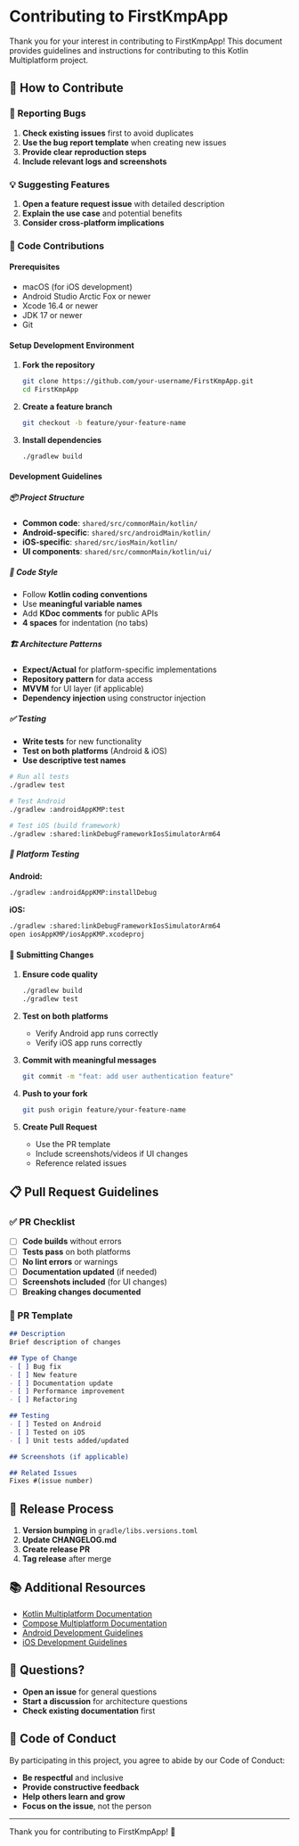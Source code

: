 # Contributing to FirstKmpApp

Thank you for your interest in contributing to FirstKmpApp! This document provides guidelines and instructions for contributing to this Kotlin Multiplatform project.

## 🤝 How to Contribute

### 🐛 Reporting Bugs

1. **Check existing issues** first to avoid duplicates
2. **Use the bug report template** when creating new issues
3. **Provide clear reproduction steps**
4. **Include relevant logs and screenshots**

### 💡 Suggesting Features

1. **Open a feature request issue** with detailed description
2. **Explain the use case** and potential benefits
3. **Consider cross-platform implications**

### 🔧 Code Contributions

#### Prerequisites

- macOS (for iOS development)
- Android Studio Arctic Fox or newer
- Xcode 16.4 or newer
- JDK 17 or newer
- Git

#### Setup Development Environment

1. **Fork the repository**
   ```bash
   git clone https://github.com/your-username/FirstKmpApp.git
   cd FirstKmpApp
   ```

2. **Create a feature branch**
   ```bash
   git checkout -b feature/your-feature-name
   ```

3. **Install dependencies**
   ```bash
   ./gradlew build
   ```

#### Development Guidelines

##### 📦 Project Structure

- **Common code**: `shared/src/commonMain/kotlin/`
- **Android-specific**: `shared/src/androidMain/kotlin/`
- **iOS-specific**: `shared/src/iosMain/kotlin/`
- **UI components**: `shared/src/commonMain/kotlin/ui/`

##### 🎨 Code Style

- Follow **Kotlin coding conventions**
- Use **meaningful variable names**
- Add **KDoc comments** for public APIs
- **4 spaces** for indentation (no tabs)

##### 🏗️ Architecture Patterns

- **Expect/Actual** for platform-specific implementations
- **Repository pattern** for data access
- **MVVM** for UI layer (if applicable)
- **Dependency injection** using constructor injection

##### ✅ Testing

- **Write tests** for new functionality
- **Test on both platforms** (Android & iOS)
- **Use descriptive test names**

```bash
# Run all tests
./gradlew test

# Test Android
./gradlew :androidAppKMP:test

# Test iOS (build framework)
./gradlew :shared:linkDebugFrameworkIosSimulatorArm64
```

##### 📱 Platform Testing

**Android:**
```bash
./gradlew :androidAppKMP:installDebug
```

**iOS:**
```bash
./gradlew :shared:linkDebugFrameworkIosSimulatorArm64
open iosAppKMP/iosAppKMP.xcodeproj
```

#### 🔄 Submitting Changes

1. **Ensure code quality**
   ```bash
   ./gradlew build
   ./gradlew test
   ```

2. **Test on both platforms**
   - Verify Android app runs correctly
   - Verify iOS app runs correctly

3. **Commit with meaningful messages**
   ```bash
   git commit -m "feat: add user authentication feature"
   ```

4. **Push to your fork**
   ```bash
   git push origin feature/your-feature-name
   ```

5. **Create Pull Request**
   - Use the PR template
   - Include screenshots/videos if UI changes
   - Reference related issues

## 📋 Pull Request Guidelines

### ✅ PR Checklist

- [ ] **Code builds** without errors
- [ ] **Tests pass** on both platforms
- [ ] **No lint errors** or warnings
- [ ] **Documentation updated** (if needed)
- [ ] **Screenshots included** (for UI changes)
- [ ] **Breaking changes documented**

### 📝 PR Template

```markdown
## Description
Brief description of changes

## Type of Change
- [ ] Bug fix
- [ ] New feature
- [ ] Documentation update
- [ ] Performance improvement
- [ ] Refactoring

## Testing
- [ ] Tested on Android
- [ ] Tested on iOS
- [ ] Unit tests added/updated

## Screenshots (if applicable)

## Related Issues
Fixes #(issue number)
```

## 🚀 Release Process

1. **Version bumping** in `gradle/libs.versions.toml`
2. **Update CHANGELOG.md**
3. **Create release PR**
4. **Tag release** after merge

## 📚 Additional Resources

- [Kotlin Multiplatform Documentation](https://kotlinlang.org/docs/multiplatform.html)
- [Compose Multiplatform Documentation](https://www.jetbrains.com/lp/compose-multiplatform/)
- [Android Development Guidelines](https://developer.android.com/guide)
- [iOS Development Guidelines](https://developer.apple.com/documentation/)

## 🤔 Questions?

- **Open an issue** for general questions
- **Start a discussion** for architecture questions
- **Check existing documentation** first

## 📄 Code of Conduct

By participating in this project, you agree to abide by our Code of Conduct:

- **Be respectful** and inclusive
- **Provide constructive feedback**
- **Help others learn and grow**
- **Focus on the issue**, not the person

---

Thank you for contributing to FirstKmpApp! 🎉 